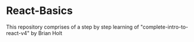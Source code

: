 # React-Basics
This repository comprises of a step by step learning of "complete-intro-to-react-v4" by Brian Holt

